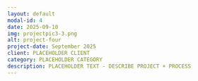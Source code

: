 ```yaml
---
layout: default
modal-id: 4
date: 2025-09-10
img: projectpic3-3.png
alt: project-four
project-date: September 2025
client: PLACEHOLDER CLIENT
category: PLACEHOLDER CATEGORY
description: PLACEHOLDER TEXT - DESCRIBE PROJECT + PROCESS
---
```

